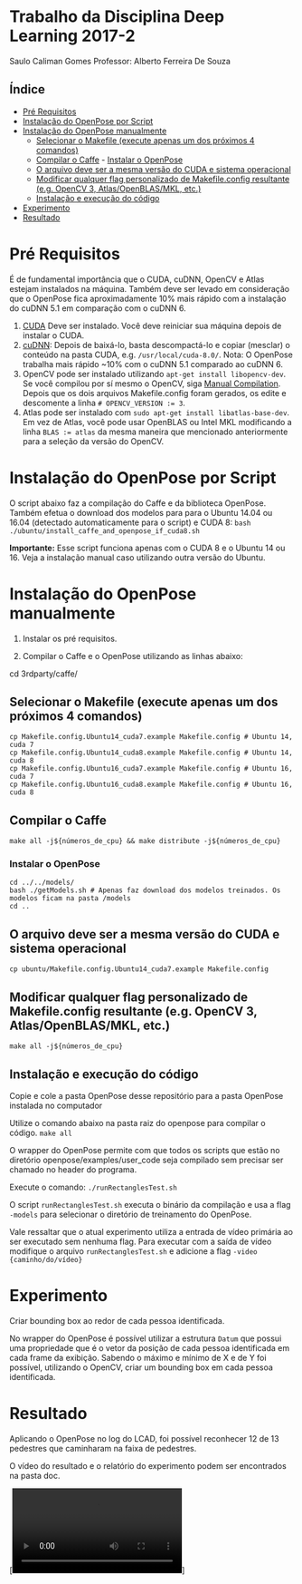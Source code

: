 # Trabalho da Disciplina Deep Learning 2017-2
Saulo Caliman Gomes
Professor: Alberto Ferreira De Souza

## Índice

- [Pré Requisitos](#pre-requisitos)
- [Instalação do OpenPose por Script](#instalacao-do-openpose-por-script)
- [Instalação do OpenPose manualmente](#instalacao-do-openpose-manualmente)
  - [Selecionar o Makefile (execute apenas um dos próximos 4 comandos)](#selecionar-o-makefile-execute-apenas-um-dos-proximos-4-comandos)
  - [Compilar o Caffe](#compilar-o-caffe)
          - [Instalar o OpenPose](#Instalar-o-openpose)
  - [O arquivo deve ser a mesma versão do CUDA e sistema operacional](#o-arquivo-deve-ser-a-mesma-versao-do-cuda-e-sistema-operacional)
  - [Modificar qualquer flag personalizado de Makefile.config resultante (e.g. OpenCV 3, Atlas/OpenBLAS/MKL, etc.)](#modificar-qualquer-flag-personalizado-de-makefileconfig-resultante-eg-opencv-3-atlasopenblasmkl-etc)
  - [Instalação e execução do código](#instalacao-e-execucao-do-codigo)
- [Experimento](#experimento)
- [Resultado](#resultado)

# Pré Requisitos
É de fundamental importância que o CUDA, cuDNN, OpenCV e Atlas estejam instalados na máquina. Também deve ser levado em consideração que o OpenPose fica aproximadamente 10% mais rápido com a instalação do cuDNN 5.1 em comparação com o cuDNN 6.

1. [CUDA](https://developer.nvidia.com/cuda-80-ga2-download-archive) Deve ser instalado. Você deve reiniciar sua máquina depois de instalar o CUDA.
2. [cuDNN](https://developer.nvidia.com/cudnn): Depois de baixá-lo, basta descompactá-lo e copiar (mesclar) o conteúdo na pasta CUDA, e.g. `/usr/local/cuda-8.0/`. Nota: O OpenPose trabalha mais rápido ~10% com o cuDNN 5.1 comparado ao cuDNN 6.
3. OpenCV pode ser instalado utilizando `apt-get install libopencv-dev`. Se você compilou por sí mesmo o OpenCV, siga [Manual Compilation](#manual-compilation). Depois que os dois arquivos Makefile.config foram gerados, os edite e descomente a linha `# OPENCV_VERSION := 3`.
4. Atlas pode ser instalado com `sudo apt-get install libatlas-base-dev`. Em vez de Atlas, você pode usar OpenBLAS ou Intel MKL modificando a linha `BLAS := atlas` da mesma maneira que mencionado anteriormente para a seleção da versão do OpenCV.

# Instalação do OpenPose por Script
O script abaixo faz a compilação do Caffe e da biblioteca OpenPose. Também efetua o download dos modelos para para o Ubuntu 14.04 ou 16.04 (detectado automaticamente para o script) e CUDA 8:
`bash ./ubuntu/install_caffe_and_openpose_if_cuda8.sh`

**Importante:** Esse script funciona apenas com o CUDA 8 e o Ubuntu 14 ou 16. Veja a instalação manual caso utilizando outra versão do Ubuntu.

# Instalação do OpenPose manualmente
1. Instalar os pré requisitos.

2. Compilar o Caffe e o OpenPose utilizando as linhas abaixo:

cd 3rdparty/caffe/

## Selecionar o Makefile (execute apenas um dos próximos 4 comandos)
```
cp Makefile.config.Ubuntu14_cuda7.example Makefile.config # Ubuntu 14, cuda 7
cp Makefile.config.Ubuntu14_cuda8.example Makefile.config # Ubuntu 14, cuda 8
cp Makefile.config.Ubuntu16_cuda7.example Makefile.config # Ubuntu 16, cuda 7
cp Makefile.config.Ubuntu16_cuda8.example Makefile.config # Ubuntu 16, cuda 8
```

## Compilar o Caffe
`make all -j${números_de_cpu} && make distribute -j${números_de_cpu}`

### Instalar o OpenPose
```
cd ../../models/
bash ./getModels.sh # Apenas faz download dos modelos treinados. Os modelos ficam na pasta /models
cd ..
````
## O arquivo deve ser a mesma versão do CUDA e sistema operacional
`cp ubuntu/Makefile.config.Ubuntu14_cuda7.example Makefile.config`

## Modificar qualquer flag personalizado de Makefile.config resultante (e.g. OpenCV 3, Atlas/OpenBLAS/MKL, etc.)
`make all -j${números_de_cpu}`

## Instalação e execução do código
Copie e cole a pasta OpenPose desse repositório para a pasta OpenPose instalada no computador

Utilize o comando abaixo na pasta raiz do openpose para compilar o código.
`make all`

O wrapper do OpenPose permite com que todos os scripts que estão no diretório openpose/examples/user_code seja compilado sem precisar ser chamado no header do programa.

Execute o comando:
`./runRectanglesTest.sh`

O script `runRectanglesTest.sh` executa o binário da compilação e usa a flag `-models` para selecionar o diretório de treinamento do OpenPose.

Vale ressaltar que o atual experimento utiliza a entrada de vídeo primária ao ser executado sem nenhuma flag. Para executar com a saída de vídeo modifique o arquivo `runRectanglesTest.sh` e adicione a flag `-video {caminho/do/vídeo}`

# Experimento
Criar bounding box ao redor de cada pessoa identificada.

No wrapper do OpenPose é possível utilizar a estrutura `Datum` que possui uma propriedade que é o vetor da posição de cada pessoa identificada em cada frame da exibição. Sabendo o máximo e mínimo de X e de Y foi possível, utilizando o OpenCV, criar um bounding box em cada pessoa identificada.

# Resultado
Aplicando o OpenPose no log do LCAD, foi possível reconhecer 12 de 13 pedestres que caminharam na faixa de pedestres.

O vídeo do resultado e o relatório do experimento podem ser encontrados na pasta doc.

[![Experimento](https://raw.githubusercontent.com/LCAD-UFES/Deep-Learning-2017-2/master/saulo-caliman/doc/output.webm)]
